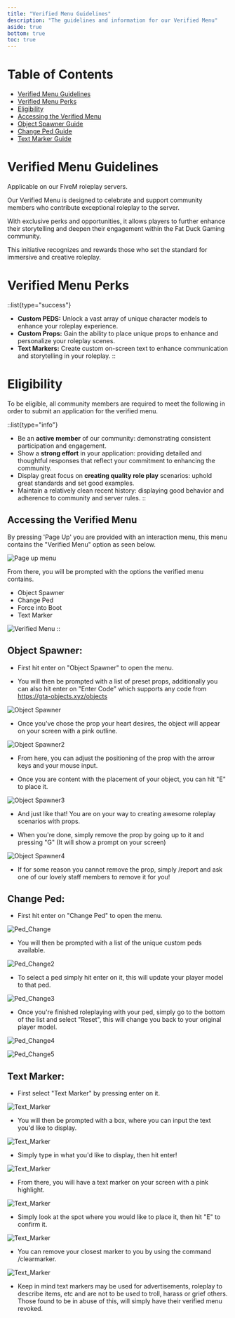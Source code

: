 ```yaml
---
title: "Verified Menu Guidelines"
description: "The guidelines and information for our Verified Menu"
aside: true
bottom: true
toc: true
---
```


# Table of Contents
-   [Verified Menu Guidelines](#verified-menu-guidelines)
-   [Verified Menu Perks](#verified-menu-perks)
-   [Eligibility](#eligibility)
-   [Accessing the Verified Menu](#accessing-the-verified-menu)
-   [Object Spawner Guide](#object-spawner)
-   [Change Ped Guide](#change-ped)
-   [Text Marker Guide](#text-marker)

# Verified Menu Guidelines
Applicable on our FiveM roleplay servers.

Our Verified Menu is designed to celebrate and support community members who contribute exceptional roleplay to the server. 

With exclusive perks and opportunities, it allows players to further enhance their storytelling and deepen their engagement within the Fat Duck Gaming community. 

This initiative recognizes and rewards those who set the standard for immersive and creative roleplay.

# Verified Menu Perks

::list{type="success"}
- **Custom PEDS:** Unlock a vast array of unique character models to enhance your roleplay experience.
- **Custom Props:** Gain the ability to place unique props to enhance and personalize your roleplay scenes.
- **Text Markers:** Create custom on-screen text to enhance communication and storytelling in your roleplay.
::

# Eligibility

To be eligible, all community members are required to meet the following in order to submit an application for the verified menu.

::list{type="info"}
- Be an **active member** of our community: demonstrating consistent participation and engagement.
- Show a **strong effort** in your application: providing detailed and thoughtful responses that reflect your commitment to enhancing the community.
- Display great focus on **creating quality role play** scenarios: uphold great standards and set good examples.
- Maintain a relatively clean recent history: displaying good behavior and adherence to community and server rules.
::

## Accessing the Verified Menu

By pressing 'Page Up' you are provided with an interaction menu, this menu contains the "Verified Menu" option as seen below.

![Page up menu](https://cdn.fatduckgaming.com/02dc1a0e-fc2c-4361-b351-f5d1933070d0_1726660338905.png)

From there, you will be prompted with the options the verified menu contains.

- Object Spawner
- Change Ped
- Force into Boot
- Text Marker

![Verified Menu](https://i.imgur.com/IqNAh3N.png)
::

## Object Spawner:

- First hit enter on "Object Spawner" to open the menu.

- You will then be prompted with a list of preset props, additionally you can also hit enter on "Enter Code" which supports any code from https://gta-objects.xyz/objects

![Object Spawner](https://i.imgur.com/P9O0vTY.png)

- Once you've chose the prop your heart desires, the object will appear on your screen with a pink outline.

![Object Spawner2](https://i.imgur.com/r5cvYBx.png)

- From here, you can adjust the positioning of the prop with the arrow keys and your mouse input.

- Once you are content with the placement of your object, you can hit "E" to place it.

![Object Spawner3](https://i.imgur.com/fowUy3N.png) 

- And just like that! You are on your way to creating awesome roleplay scenarios with props.

- When you're done, simply remove the prop by going up to it and pressing "G" (It will show a prompt on your screen)

![Object Spawner4](https://i.imgur.com/QGbnizm.png) 

- If for some reason you cannot remove the prop, simply /report and ask one of our lovely staff members to remove it for you!

## Change Ped:

- First hit enter on "Change Ped" to open the menu.

![Ped_Change](https://i.imgur.com/QLuYumQ.png)

- You will then be prompted with a list of the unique custom peds available.

![Ped_Change2](https://i.imgur.com/SJxoGVF.png)

- To select a ped simply hit enter on it, this will update your player model to that ped.

![Ped_Change3](https://i.imgur.com/0y1UOc8.png)

- Once you're finished roleplaying with your ped, simply go to the bottom of the list and select "Reset", this will change you back to your original player model.

![Ped_Change4](https://i.imgur.com/6kMZXf2.png)

![Ped_Change5](https://i.imgur.com/0niD0Zz.png)

## Text Marker:

- First select "Text Marker" by pressing enter on it.

![Text_Marker](https://i.imgur.com/npZsNnd.png)

- You will then be prompted with a box, where you can input the text you'd like to display.

![Text_Marker](https://i.imgur.com/l4IKCky.png)

- Simply type in what you'd like to display, then hit enter!

![Text_Marker](https://i.imgur.com/pIQgLvL.png)

- From there, you will have a text marker on your screen with a pink highlight.

![Text_Marker](https://i.imgur.com/ObiM2Q6.png)

- Simply look at the spot where you would like to place it, then hit "E" to confirm it.

![Text_Marker](https://i.imgur.com/x4utcjw.png)

- You can remove your closest marker to you by using the command /clearmarker.

![Text_Marker](https://i.imgur.com/yTviTQQ.png)

- Keep in mind text markers may be used for advertisements, roleplay to describe items, etc and are not to be used to troll, harass or grief others. Those found to be in abuse of this, will simply have their verified menu revoked.



